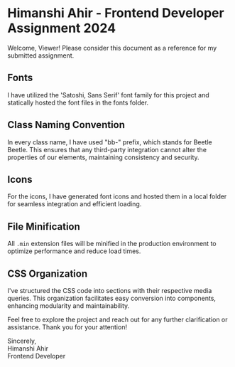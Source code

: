 # Himanshi Ahir - Frontend Developer Assignment 2024

Welcome, Viewer! Please consider this document as a reference for my submitted assignment.

## Fonts

I have utilized the 'Satoshi, Sans Serif' font family for this project and statically hosted the font files in the fonts folder.

## Class Naming Convention

In every class name, I have used "bb-" prefix, which stands for Beetle Beetle. This ensures that any third-party integration cannot alter the properties of our elements, maintaining consistency and security.

## Icons

For the icons, I have generated font icons and hosted them in a local folder for seamless integration and efficient loading.

## File Minification

All `.min` extension files will be minified in the production environment to optimize performance and reduce load times.

## CSS Organization

I've structured the CSS code into sections with their respective media queries. This organization facilitates easy conversion into components, enhancing modularity and maintainability.

Feel free to explore the project and reach out for any further clarification or assistance. Thank you for your attention!

Sincerely,  
Himanshi Ahir  
Frontend Developer